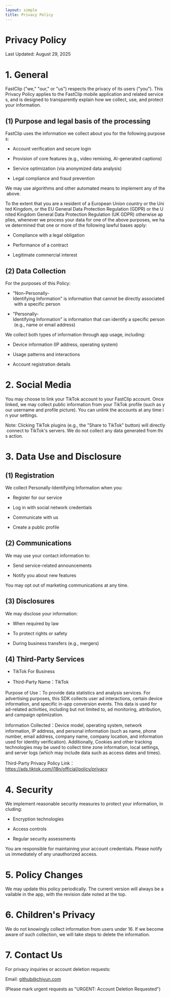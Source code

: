 ```yaml
---
layout: simple
title: Privacy Policy
---
```

# Privacy Policy

Last Updated: August 29, 2025

# 1. General

FastClip ("we," "our," or "us") respects the privacy of its users ("you"). This Privacy Policy applies to the FastClip mobile application and related services, and is designed to transparently explain how we collect, use, and protect your information.

## (1) Purpose and legal basis of the processing

FastClip uses the information we collect about you for the following purposes:

*   Account verification and secure login
    
*   Provision of core features (e.g., video remixing, AI-generated captions)
    
*   Service optimization (via anonymized data analysis)
    
*   Legal compliance and fraud prevention
    

We may use algorithms and other automated means to implement any of the above.

To the extent that you are a resident of a European Union country or the United Kingdom, or the EU General Data Protection Regulation (GDPR) or the United Kingdom General Data Protection Regulation (UK GDPR) otherwise applies, whenever we process your data for one of the above purposes, we have determined that one or more of the following lawful bases apply:

*   Compliance with a legal obligation
    
*   Performance of a contract
    
*   Legitimate commercial interest
    

## (2) Data Collection

For the purposes of this Policy:

*   "Non-Personally-Identifying Information" is information that cannot be directly associated with a specific person
    
*   "Personally-Identifying Information" is information that can identify a specific person (e.g., name or email address)
    

We collect both types of information through app usage, including:

*   Device information (IP address, operating system)
    
*   Usage patterns and interactions
    
*   Account registration details
    

# 2. Social Media

You may choose to link your TikTok account to your FastClip account. Once linked, we may collect public information from your TikTok profile (such as your username and profile picture). You can unlink the accounts at any time in your settings.

Note: Clicking TikTok plugins (e.g., the "Share to TikTok" button) will directly connect to TikTok's servers. We do not collect any data generated from this action.

# 3. Data Use and Disclosure

## (1) Registration

We collect Personally-Identifying Information when you:

*   Register for our service
    
*   Log in with social network credentials
    
*   Communicate with us
    
*   Create a public profile
    

## (2) Communications

We may use your contact information to:

*   Send service-related announcements
    
*   Notify you about new features
    

You may opt out of marketing communications at any time.

## (3) Disclosures

We may disclose your information:

*   When required by law
    
*   To protect rights or safety
    
*   During business transfers (e.g., mergers)

## (4) Third-Party Services

*   TikTok For Business

*   Third-Party Name：TikTok

Purpose of Use：To provide data statistics and analysis services. For advertising purposes, this SDK collects user ad interactions, certain device information, and specific in-app conversion events. This data is used for ad-related activities, including but not limited to, ad monitoring, attribution, and campaign optimization.

Information Collected：Device model, operating system, network information, IP address, and personal information (such as name, phone number, email address, company name, company location, and information used for identity verification). Additionally, Cookies and other tracking technologies may be used to collect time zone information, local settings, and server logs (which may include data such as access dates and times).

Third-Party Privacy Policy Link：https://ads.tiktok.com/i18n/official/policy/privacy

# 4. Security

We implement reasonable security measures to protect your information, including:

*   Encryption technologies
    
*   Access controls
    
*   Regular security assessments
    

You are responsible for maintaining your account credentials. Please notify us immediately of any unauthorized access.

# 5. Policy Changes

We may update this policy periodically. The current version will always be available in the app, with the revision date noted at the top.

# 6. Children's Privacy

We do not knowingly collect information from users under 16. If we become aware of such collection, we will take steps to delete the information.

# 7. Contact Us

For privacy inquiries or account deletion requests:

Email: github@chiyun.com

(Please mark urgent requests as "URGENT: Account Deletion Requested")
